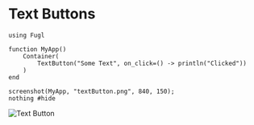 # Text Buttons

``` @example TextButtonExample
using Fugl

function MyApp()
    Container(
        TextButton("Some Text", on_click=() -> println("Clicked"))
    )
end

screenshot(MyApp, "textButton.png", 840, 150);
nothing #hide
```

![Text Button](textButton.png)
